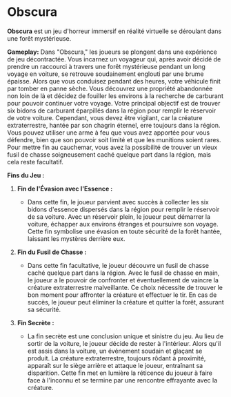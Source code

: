 # Obscura

**Obscura** est un jeu d'horreur immersif en réalité virtuelle se déroulant dans une forêt mystérieuse.

**Gameplay:**
Dans "Obscura," les joueurs se plongent dans une expérience de jeu décontractée. Vous incarnez un voyageur qui, après avoir décidé de prendre un raccourci à travers une forêt mystérieuse pendant un long voyage en voiture, se retrouve soudainement englouti par une brume épaisse. Alors que vous conduisez pendant des heures, votre véhicule finit par tomber en panne sèche. Vous découvrez une propriété abandonnée non loin de là et décidez de fouiller les environs à la recherche de carburant pour pouvoir continuer votre voyage. Votre principal objectif est de trouver six bidons de carburant éparpillés dans la région pour remplir le réservoir de votre voiture. Cependant, vous devez être vigilant, car la créature extraterrestre, hantée par son chagrin éternel, erre toujours dans la région. Vous pouvez utiliser une arme à feu que vous avez apportée pour vous défendre, bien que son pouvoir soit limité et que les munitions soient rares. Pour mettre fin au cauchemar, vous avez la possibilité de trouver un vieux fusil de chasse soigneusement caché quelque part dans la région, mais cela reste facultatif.

**Fins du Jeu :**

1. **Fin de l'Évasion avec l'Essence :**
   - Dans cette fin, le joueur parvient avec succès à collecter les six bidons d'essence dispersés dans la région pour remplir le réservoir de sa voiture. Avec un réservoir plein, le joueur peut démarrer la voiture, échapper aux environs étranges et poursuivre son voyage. Cette fin symbolise une évasion en toute sécurité de la forêt hantée, laissant les mystères derrière eux.

2. **Fin du Fusil de Chasse :**
   - Dans cette fin facultative, le joueur découvre un fusil de chasse caché quelque part dans la région. Avec le fusil de chasse en main, le joueur a le pouvoir de confronter et éventuellement de vaincre la créature extraterrestre malveillante. Ce choix nécessite de trouver le bon moment pour affronter la créature et effectuer le tir. En cas de succès, le joueur peut éliminer la créature et quitter la forêt, assurant sa sécurité.

3. **Fin Secrète :**
   - La fin secrète est une conclusion unique et sinistre du jeu. Au lieu de sortir de la voiture, le joueur décide de rester à l'intérieur. Alors qu'il est assis dans la voiture, un événement soudain et glaçant se produit. La créature extraterrestre, toujours rôdant à proximité, apparaît sur le siège arrière et attaque le joueur, entraînant sa disparition. Cette fin met en lumière la réticence du joueur à faire face à l'inconnu et se termine par une rencontre effrayante avec la créature.
